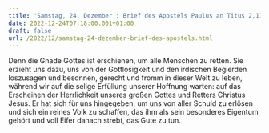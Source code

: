 ```yaml
---
title: 'Samstag, 24. Dezember : Brief des Apostels Paulus an Titus 2,11-14.'
date: 2022-12-24T07:18:00.001+01:00
draft: false
url: /2022/12/samstag-24-dezember-brief-des-apostels.html
---
```


Denn die Gnade Gottes ist erschienen, um alle Menschen zu retten. Sie erzieht uns dazu, uns von der Gottlosigkeit und den irdischen Begierden loszusagen und besonnen, gerecht und fromm in dieser Welt zu leben, während wir auf die selige Erfüllung unserer Hoffnung warten: auf das Erscheinen der Herrlichkeit unseres großen Gottes und Retters Christus Jesus. Er hat sich für uns hingegeben, um uns von aller Schuld zu erlösen und sich ein reines Volk zu schaffen, das ihm als sein besonderes Eigentum gehört und voll Eifer danach strebt, das Gute zu tun.